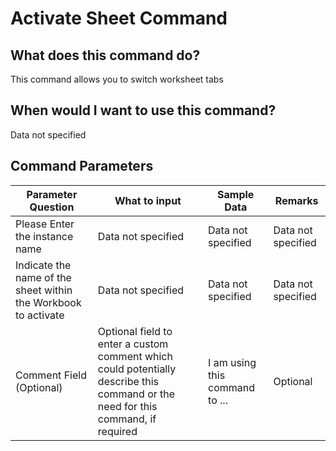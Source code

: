 <!--TITLE: Activate Sheet Command -->
<!-- SUBTITLE: a command in the Excel Commands group -->
# Activate Sheet Command


## What does this command do?
This command allows you to switch worksheet tabs


## When would I want to use this command?
Data not specified


## Command Parameters
| Parameter Question   	| What to input  	|  Sample Data 	| Remarks  	|
| ---                    | ---               | ---           | ---       |
|Please Enter the instance name|Data not specified|Data not specified|Data not specified|
|Indicate the name of the sheet within the Workbook to activate|Data not specified|Data not specified|Data not specified|
|Comment Field (Optional)|Optional field to enter a custom comment which could potentially describe this command or the need for this command, if required|I am using this command to ...|Optional|


